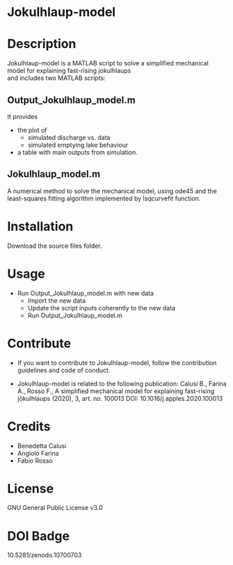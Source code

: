 # Jokulhlaup-model

Description
===========
Jokulhlaup-model is a MATLAB script to solve a simplified mechanical model for explaining fast-rising jokulhlaups  
and includes two MATLAB scripts: 

Output_Jokulhlaup_model.m
---------
It provides 
- the plot of
   * simulated discharge vs. data 
   * simulated emptying lake behaviour
- a table with main outputs from simulation. 

Jokulhlaup_model.m
---------
A numerical method to solve the mechanical model, using ode45 and the least-squares
fitting algorithm implemented by lsqcurvefit function.

Installation
============
Download the source files folder.

Usage
=====
- Run Output_Jokulhlaup_model.m with new data 
    * Import the new data  
    * Update the script inputs coherently to the new data 
    * Run 
        Output_Jokulhlaup_model.m 

Contribute
==========
- If you want to contribute to Jokulhlaup-model, follow the contribution guidelines and code of conduct. 

 - Jokulhlaup-model is related to the following publication:
   Calusi B., Farina A., Rosso F., A simplified mechanical model for explaining fast-rising jökulhlaups (2020), 3,
   art. no. 100013 DOI: 10.1016/j.apples.2020.100013

Credits
=======
- Benedetta Calusi
- Angiolo Farina
- Fabio Rosso

License
=======
GNU General Public License v3.0

DOI Badge
=======
10.5281/zenodo.10700703
